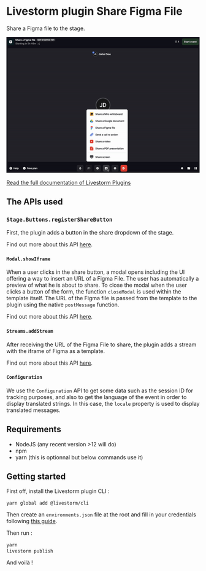 # Livestorm plugin Share Figma File

Share a Figma file to the stage.

![reaction example](https://github.com/livestorm/livestorm-plugins-examples/blob/master/share-figma-file/animation.gif?raw=true)

[Read the full documentation of Livestorm Plugins](https://github.com/livestorm/livestorm-plugin)

## The APIs used

### `Stage.Buttons.registerShareButton`

First, the plugin adds a button in the share dropdown of the stage.

Find out more about this API [here](https://developers.livestorm.co/docs/stage).

#### `Modal.showIframe`

When a user clicks in the share button, a modal opens including the UI offering a way to insert an URL of a Figma File. The user has automatically a preview of what he is about to share. 
To close the modal when the user clicks a button of the form, the function `closeModal` is used within the template itself. The URL of the Figma file is passed from the template to the plugin using the native `postMessage` function.

Find out more about this API [here](https://developers.livestorm.co/docs/modal).

#### `Streams.addStream`

After receiving the URL of the Figma File to share, the plugin adds a stream with the iframe of Figma as a template.

Find out more about this API [here](https://developers.livestorm.co/docs/storage).

#### `Configuration`

We use the `Configuration` API to get some data such as the session ID for tracking purposes, and also to get the language of the event in order to display translated strings.
In this case, the `locale` property is used to display translated messages.

## Requirements

- NodeJS (any recent version >12 will do)
- npm
- yarn (this is optionnal but below commands use it)

## Getting started

First off, install the Livestorm plugin CLI : 

```
yarn global add @livestorm/cli
```

Then create an `environments.json` file at the root and fill in your credentials following [this guide](https://developers.livestorm.co/docs/managing-environments).

Then run :
```
yarn
livestorm publish
```

And voilà !
